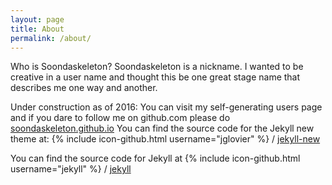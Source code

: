 ```yaml
---
layout: page
title: About
permalink: /about/
---
```

Who is Soondaskeleton? 
Soondaskeleton is a nickname. I wanted to be creative in a user name and thought this be one great stage name that describes me one way and another. 

Under construction as of 2016:
You can visit my self-generating users page and if you dare to follow me on github.com please do [soondaskeleton.github.io](http://soondaskeleton.github.io/) 
You can find the source code for the Jekyll new theme at:
{% include icon-github.html username="jglovier" %} /
[jekyll-new](https://github.com/jglovier/jekyll-new)

You can find the source code for Jekyll at
{% include icon-github.html username="jekyll" %} /
[jekyll](https://github.com/jekyll/jekyll)
